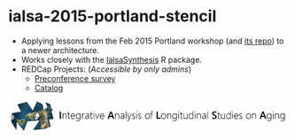 # ialsa-2015-portland-stencil
* Applying lessons from the Feb 2015 Portland workshop (and [its repo](https://github.com/IALSA/IALSA-2015-Portland)) to a newer architecture.
* Works closely with the [IalsaSynthesis](https://github.com/IALSA/IalsaSynthesis) R package.
* REDCap Projects: (*Accessible by only admins*)
    * [Preconference survey](https://bbmc.ouhsc.edu/redcap/redcap_v6.11.5/ProjectSetup/index.php?pid=262)
    * [Catalog](https://bbmc.ouhsc.edu/redcap/redcap_v6.11.5/ProjectSetup/index.php?pid=447)


[![logl](libs/images/ialsa-long.png)](http://www.ialsa.org/)
